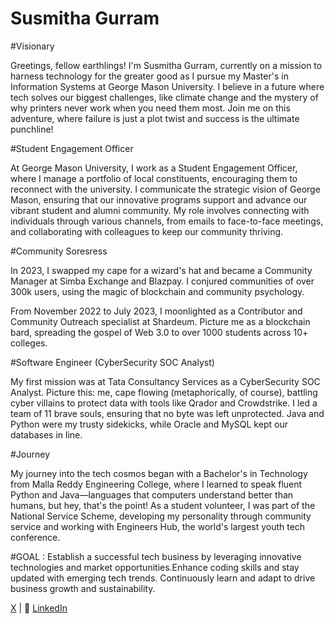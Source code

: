 # Susmitha Gurram

#Visionary

Greetings, fellow earthlings! I'm Susmitha Gurram, currently on a mission to harness technology for the greater good as I pursue my Master's in Information Systems at George Mason University. I believe in a future where tech solves our biggest challenges, like climate change and the mystery of why printers never work when you need them most. Join me on this adventure, where failure is just a plot twist and success is the ultimate punchline!

#Student Engagement Officer

At George Mason University, I work as a Student Engagement Officer, where I manage a portfolio of local constituents, encouraging them to reconnect with the university. I communicate the strategic vision of George Mason, ensuring that our innovative programs support and advance our vibrant student and alumni community. My role involves connecting with individuals through various channels, from emails to face-to-face meetings, and collaborating with colleagues to keep our community thriving.

#Community Soresress

In 2023, I swapped my cape for a wizard's hat and became a Community Manager at Simba Exchange and Blazpay. I conjured communities of over 300k users, using the magic of blockchain and community psychology.

From November 2022 to July 2023, I moonlighted as a Contributor and Community Outreach specialist at Shardeum. Picture me as a blockchain bard, spreading the gospel of Web 3.0 to over 1000 students across 10+ colleges.

#Software Engineer (CyberSecurity SOC Analyst)

My first mission was at Tata Consultancy Services as a CyberSecurity SOC Analyst. Picture this: me, cape flowing (metaphorically, of course), battling cyber villains to protect data with tools like Qrador and Crowdstrike. I led a team of 11 brave souls, ensuring that no byte was left unprotected. Java and Python were my trusty sidekicks, while Oracle and MySQL kept our databases in line.

#Journey

My journey into the tech cosmos began with a Bachelor's in Technology from Malla Reddy Engineering College, where I learned to speak fluent Python and Java—languages that computers understand better than humans, but hey, that's the point! As a student volunteer, I was part of the National Service Scheme, developing my personality through community service and working with Engineers Hub, the world's largest youth tech conference.

#GOAL : Establish a successful tech business by leveraging innovative technologies and market opportunities.Enhance coding skills and stay updated with emerging tech trends.
Continuously learn and adapt to drive business growth and sustainability.

[X](https://x.com/Susmitha1399) | 💼 [LinkedIn](https://www.linkedin.com/in/susmithagurram/)
